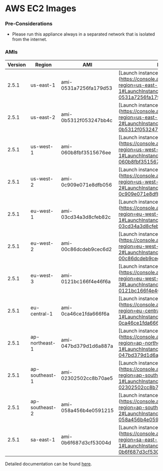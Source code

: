 AWS EC2 Images
==============

### Pre-Considerations

  * Please run this appliance always in a separated network that is isolated from the internet.

### AMIs

| Version   | Region         | AMI                   | Launch Wizard                                                                                                                      |
| --------- | --------       | -----                 | -------------                                                                                                                      |
| 2.5.1     | us-east-1      | ami-0531a7256fa179d53 | [Launch instance](https://console.aws.amazon.com/ec2/v2/home?region=us-east-1#LaunchInstanceWizard:ami=ami-0531a7256fa179d53      |
| 2.5.1     | us-east-2      | ami-0b5312f053247bb4c | [Launch instance](https://console.aws.amazon.com/ec2/v2/home?region=us-east-2#LaunchInstanceWizard:ami=ami-0b5312f053247bb4c      |
| 2.5.1     | us-west-1      | ami-060b8fbf3515676ee | [Launch instance](https://console.aws.amazon.com/ec2/v2/home?region=us-west-1#LaunchInstanceWizard:ami=ami-060b8fbf3515676ee      |
| 2.5.1     | us-west-2      | ami-0c909e071e8dfb056 | [Launch instance](https://console.aws.amazon.com/ec2/v2/home?region=us-west-2#LaunchInstanceWizard:ami=ami-0c909e071e8dfb056      |
| 2.5.1     | eu-west-1      | ami-03cd34a3d8cfeb82c | [Launch instance](https://console.aws.amazon.com/ec2/v2/home?region=eu-west-1#LaunchInstanceWizard:ami=ami-03cd34a3d8cfeb82c      |
| 2.5.1     | eu-west-2      | ami-00c86dcdeb9cec6d2 | [Launch instance](https://console.aws.amazon.com/ec2/v2/home?region=eu-west-2#LaunchInstanceWizard:ami=ami-00c86dcdeb9cec6d2      |
| 2.5.1     | eu-west-3      | ami-0121bc166f4e46f6a | [Launch instance](https://console.aws.amazon.com/ec2/v2/home?region=eu-west-3#LaunchInstanceWizard:ami=ami-0121bc166f4e46f6a      |
| 2.5.1     | eu-central-1   | ami-0ca46ce1fda666f6a | [Launch instance](https://console.aws.amazon.com/ec2/v2/home?region=eu-central-1#LaunchInstanceWizard:ami=ami-0ca46ce1fda666f6a   |
| 2.5.1 | ap-northeast-1 | ami-047bd379d1d6a887a | [Launch instance](https://console.aws.amazon.com/ec2/v2/home?region=ap-northeast-1#LaunchInstanceWizard:ami=ami-047bd379d1d6a887a |
| 2.5.1 | ap-southeast-1 | ami-02302502cc8b70ae5 | [Launch instance](https://console.aws.amazon.com/ec2/v2/home?region=ap-southeast-1#LaunchInstanceWizard:ami=ami-02302502cc8b70ae5 |
| 2.5.1 | ap-southeast-2 | ami-058a456b4e0591215 | [Launch instance](https://console.aws.amazon.com/ec2/v2/home?region=ap-southeast-2#LaunchInstanceWizard:ami=ami-058a456b4e0591215 |
| 2.5.1     | sa-east-1      | ami-0b6f687d3cf53004d | [Launch instance](https://console.aws.amazon.com/ec2/v2/home?region=sa-east-1#LaunchInstanceWizard:ami=ami-0b6f687d3cf53004d      |

Detailed documentation can be found [here](http://docs.graylog.org/en/3.0/pages/installation/aws.html).
